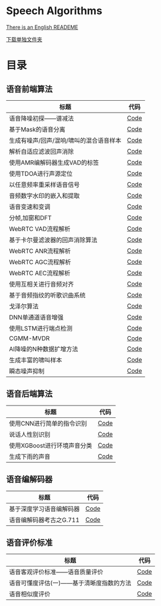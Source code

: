 # Speech Algorithms

[There is an English READEME](https://github.com/Ryuk17/SpeechAlgorithms/blob/master/README_EN.md)  

[下载单独文件夹](https://minhaskamal.github.io/DownGit/#/home)

# 目录

## 语音前端算法
| 标题        |  代码  |
| --------   | :----:  |
| 语音降噪初探——谱减法 |  [Code](https://github.com/Ryuk17/SpeechAlgorithms/tree/master/SpectralSubtraction)     |
| 基于Mask的语音分离   |  [Code](https://github.com/Ryuk17/SpeechAlgorithms/tree/master/SpeechSperation)   |
| 生成有噪声/回声/混响/啸叫的混合语音样本    |   [Code](https://github.com/Ryuk17/SpeechAlgorithms/tree/master/SpeechAugmentation)  |
| 解析自适应滤波回声消除   |  [Code](https://github.com/Ryuk17/SpeechAlgorithms/tree/master/AcousticEchoCancellation)  |
| 使用AMR编解码器生成VAD的标签     |  [Code](https://github.com/Ryuk17/SpeechAlgorithms/tree/master/VoiceActivityDetection/VADCoder) |
| 使用TDOA进行声源定位      |    [Code](https://github.com/Ryuk17/SpeechAlgorithms/tree/master/SoundSourceLocalization)     |
| 以任意频率重采样语音信号      |   [Code](https://github.com/Ryuk17/SpeechAlgorithms/tree/master/Resample)     |
| 音频数字水印的嵌入和提取      |   [Code](https://github.com/Ryuk17/SpeechAlgorithms/tree/master/Watermarking)     |
| 语音变速和变调      |   [Code](https://github.com/Ryuk17/SpeechAlgorithms/tree/master/VoiceChange)     |
| 分帧,加窗和DFT      |   [Code](https://github.com/Ryuk17/SpeechAlgorithms/tree/master/EnframeWindowFFT)     |
| WebRTC VAD流程解析     |   [Code](https://github.com/Ryuk17/SpeechAlgorithms/tree/master/WebRTC_VAD)     |
| 基于卡尔曼滤波器的回声消除算法     |    [Code](https://github.com/Ryuk17/SpeechAlgorithms/tree/master/AcousticEchoCancellation)     |
| WebRTC ANR流程解析     |   [Code](https://github.com/Ryuk17/SpeechAlgorithms/tree/master/WebRTC_ANR)     |
| WebRTC AGC流程解析     |   [Code](https://github.com/Ryuk17/SpeechAlgorithms/tree/master/WebRTC_AGC)     |
| WebRTC AEC流程解析     |   [Code](https://github.com/Ryuk17/SpeechAlgorithms/tree/master/WebRTC_AEC)     |
| 使用互相关进行音频对齐  | [Code](https://github.com/Ryuk17/SpeechAlgorithms/tree/master/AudioAlignment)     |
| 基于音频指纹的听歌识曲系统  |  [Code](https://github.com/Ryuk17/SpeechAlgorithms/tree/master/AudioFingerPrinting)     |
| 戈泽尔算法  |    [Code](https://github.com/Ryuk17/SpeechAlgorithms/tree/master/Goertzel)     |
| DNN单通道语音增强        |    [Code](https://github.com/Ryuk17/SpeechAlgorithms/tree/master/SpeechEnhancement)  |
| 使用LSTM进行端点检测   | [Code](https://github.com/Ryuk17/SpeechAlgorithms/tree/master/VoiceActivityDetection)  |
| CGMM-MVDR   | [Code](https://github.com/Ryuk17/SpeechAlgorithms/tree/master/Beamforming/CGMM-MVDR)  |
| AI降噪的N种数据扩增方法  |[Code](https://github.com/Ryuk17/SEAugment)  |
| 生成丰富的啸叫样本     |   [Code](https://github.com/Ryuk17/SEAugment/blob/main/se_aug/howl_aug.py)     |
| 瞬态噪声抑制     |    [Code](https://github.com/Ryuk17/SpeechAlgorithms/tree/master/TransientInterferenceSuppression)     |

## 语音后端算法
| 标题        |   代码  |
| --------   |  :----:  |
| 使用CNN进行简单的指令识别  |  [Code](https://github.com/Ryuk17/SpeechAlgorithms/tree/master/CommandRecognition) |
|说话人性别识别  | [Code](https://github.com/Ryuk17/SpeechAlgorithms/tree/master/GenderClassify)  |
| 使用XGBoost进行环境声音分类      |   [Code](https://github.com/Ryuk17/SpeechAlgorithms/tree/master/EnvironmentSoundClassification)     |
| 生成下雨的声音      |   [Code](https://github.com/Ryuk17/SpeechAlgorithms/tree/master/DesignSound)     |


## 语音编解码器
| 标题        |  代码  |
| --------   | :----:  |
| 基于深度学习语音编解码器     |   [Code](https://github.com/Ryuk17/SpeechAlgorithms/tree/master/SpeechCodec)     |
| 语音编解码器考古之G.711      |    [Code](https://github.com/Ryuk17/SpeechAlgorithms/tree/master/SpeechCodec/G711)     |

## 语音评价标准
| 标题        |  代码  |
| --------   |  :----:  |
| 语音客观评价标准——语音质量评价      |  [Code](https://github.com/Ryuk17/SpeechAlgorithms/tree/master/SpeechQualityMeasures)     |
| 语音可懂度评估(一)——基于清晰度指数的方法      |  [Code](https://github.com/Ryuk17/SpeechAlgorithms/tree/master/SpeechIntelligibilityMetrics)     |
| 语音相似度评价      |   [Code](https://github.com/Ryuk17/SpeechAlgorithms/tree/master/DynamicTimeWarping)     |






